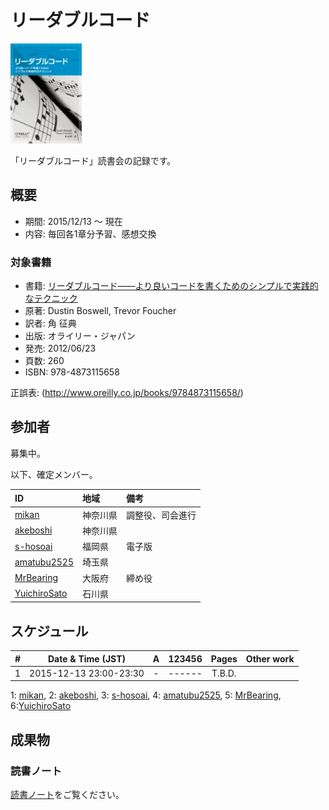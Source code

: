 # リーダブルコード

[![リーダブルコード](/images/cover-readablecode.jpg)](http://www.amazon.co.jp/dp/4873115655/)

「リーダブルコード」読書会の記録です。

## 概要

* 期間: 2015/12/13 ～ 現在
* 内容: 毎回各1章分予習、感想交換

### 対象書籍

* 書籍: [リーダブルコード――より良いコードを書くためのシンプルで実践的なテクニック](http://www.oreilly.co.jp/books/9784873115658/)
* 原著: Dustin Boswell, Trevor Foucher
* 訳者: 角 征典
* 出版: オライリー・ジャパン
* 発売: 2012/06/23
* 頁数: 260
* ISBN: 978-4873115658

正誤表: (http://www.oreilly.co.jp/books/9784873115658/)

## 参加者

募集中。

以下、確定メンバー。

| ID                                              | 地域     | 備考             |
|:------------------------------------------------|:---------|:-----------------|
| [mikan](https://github.com/mikan)               | 神奈川県 | 調整役、司会進行 |
| [akeboshi](https://github.com/akeboshi)         | 神奈川県 |                  |
| [s-hosoai](https://github.com/s-hosoai)         | 福岡県   | 電子版           |
| [amatubu2525](https://github.com/amatubu2525)   | 埼玉県   |                  |
| [MrBearing](https://github.com/MrBearing)       | 大阪府   | 締め役           |
| [YuichiroSato](https://github.com/YuichiroSato) | 石川県   |                  |

## スケジュール

|  # |     Date & Time (JST)  | A | 123456 |   Pages   | Other work             |
|---:|:----------------------:|:-:|:------:|:---------:|:-----------------------|
|  1 | 2015-12-13 23:00-23:30 | - | ------ | T.B.D.    |                        |
1: [mikan](https://github.com/mikan), 2: [akeboshi](https://github.com/akeboshi), 3: [s-hosoai](https://github.com/s-hosoai), 4: [amatubu2525](https://github.com/amatubu2525), 5: [MrBearing](https://github.com/MrBearing), 6:[YuichiroSato](https://github.com/YuichiroSato)

## 成果物

### 読書ノート

[読書ノート](/note/4-readablecode.md)をご覧ください。
